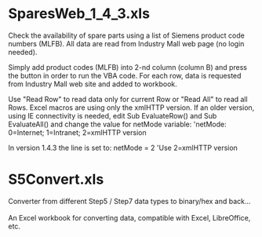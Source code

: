 # SparesWeb_1_4_3.xls
Check the availability of spare parts using a list of Siemens product code numbers (MLFB).
All data are read from Industry Mall web page (no login needed).

Simply add product codes (MLFB) into 2-nd column (column B) and press the button in order to run the VBA code.
For each row, data is requested from Industry Mall web site and added to workbook.

Use "Read Row" to read data only for current Row or "Read All" to read all Rows.
Excel macros are using only the xmlHTTP version.
If an older version, using IE connectivity is needed, edit Sub EvaluateRow() and Sub EvaluateAll() and change the value for netMode variable:
'netMode: 0=Internet; 1=Intranet; 2=xmlHTTP version

In version 1.4.3 the line is set to:
netMode = 2 'Use 2=xmlHTTP version

# S5Convert.xls
Converter from different Step5 / Step7 data types to binary/hex and back...<br><br>
An Excel workbook for converting data, compatible with Excel, LibreOffice, etc.<br><br>
